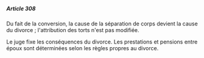 ##### Article 308

Du fait de la conversion, la cause de la séparation de corps devient la cause du divorce ; l'attribution des torts n'est pas modifiée.

Le juge fixe les conséquences du divorce. Les prestations et pensions entre époux sont déterminées selon les règles propres au divorce.

